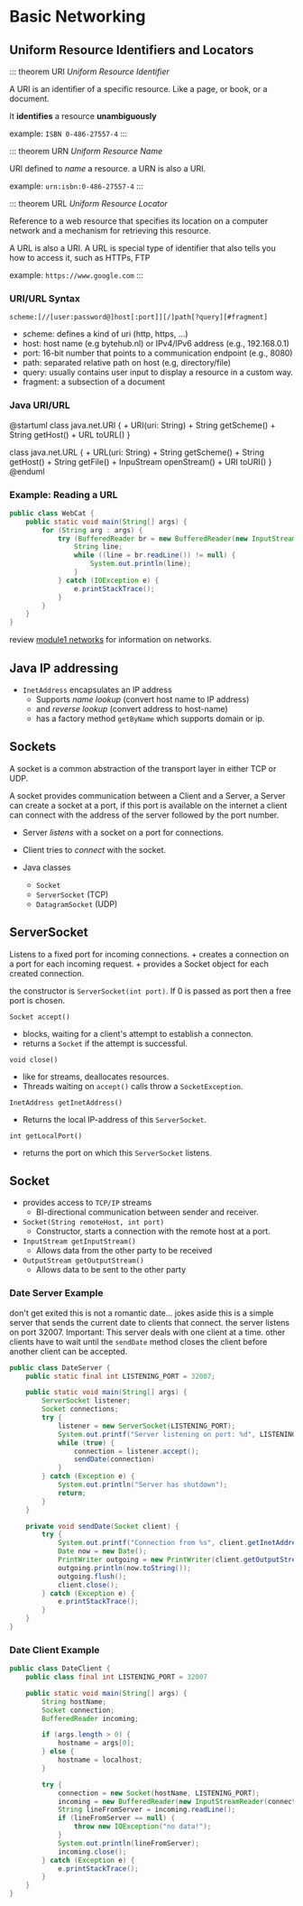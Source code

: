 # Basic Networking

## Uniform Resource Identifiers and Locators

::: theorem URI
*Uniform Resource Identifier*

A URI is an identifier of a specific resource.
Like a page, or book, or a document.

It **identifies** a resource **unambiguously**

example: `ISBN 0-486-27557-4`
:::

::: theorem URN
*Uniform Resource Name*

URI defined to *name* a resource.
a URN is also a URI.

example: `urn:isbn:0-486-27557-4`
:::

::: theorem URL
*Uniform Resource Locator*

Reference to a web resource that specifies its location on a computer network and a mechanism for retrieving this resource.

A URL is also a URI.
A URL is special type of identifier that also tells you how to access it, such as HTTPs, FTP

example: `https://www.google.com`
:::

### URI/URL Syntax

`scheme:[//[user:password@]host[:port]][/]path[?query][#fragment]`

+ scheme: defines a kind of uri (http, https, ...)
+ host: host name (e.g bytehub.nl) or IPv4/IPv6 address (e.g., 192.168.0.1)
+ port: 16-bit number that points to a communication endpoint (e.g., 8080)
+ path: separated relative path on host (e.g, directory/file)
+ query: usually contains user input to display a resource in a custom way.
+ fragment: a subsection of a document


### Java URI/URL

@startuml
class java.net.URI {
    + URI(uri: String)
    + String getScheme()
    + String getHost()
    + URL toURL()
}

class java.net.URL {
    + URL(uri: String)
    + String getScheme()
    + String getHost()
    + String getFile()
    + InpuStream openStream()
    + URI toURI()
}
@enduml

### Example: Reading a URL

```java
public class WebCat {
    public static void main(String[] args) {
        for (String arg : args) {
            try (BufferedReader br = new BufferedReader(new InputStreamReader(new URL(arg).openStream()))) {
                String line;
                while ((line = br.readLine()) != null) {
                    System.out.println(line);
                }
            } catch (IOException e) {
                e.printStackTrace();
            }
        }
    }
}
```

review [module1 networks](/Study-Notes/Module-1/Introduction-To-CS/OS-&-CN/CN.html) for information on networks.


## Java IP addressing

+ `InetAddress` encapsulates an IP address
    + Supports *name lookup* (convert host name to IP address)
    + and *reverse lookup* (convert address to host-name)
    + has a factory method `getByName` which supports domain or ip.

## Sockets
A socket is a common abstraction of the transport layer in either TCP or UDP.

A socket provides communication between a Client and a Server, a Server can create a socket at a port, if this port is available on the internet a client can connect with the address of the server followed by the port number.

+ Server *listens* with a socket on a port for connections.
+ Client tries to *connect* with the socket.

+ Java classes
    + `Socket`
    + `ServerSocket` (TCP)
    + `DatagramSocket` (UDP)


## ServerSocket
Listens to a fixed port for incoming connections.
    + creates a connection on a port for each incoming request.
    + provides a Socket object for each created connection.

the constructor is `ServerSocket(int port)`. If 0 is passed as port then a free port is chosen.

`Socket accept()`
+ blocks, waiting for a client's attempt to establish a connecton.
+ returns a `Socket` if the attempt is successful.

`void close()`
+ like for streams, deallocates resources.
+ Threads waiting on `accept()` calls throw a `SocketException`.

`InetAddress getInetAddress()`
+ Returns the local IP-address of this `ServerSocket`.

`int getLocalPort()`
+ returns the port on which this `ServerSocket` listens.

## Socket
+ provides access to `TCP/IP` streams
    + BI-directional communication between sender and receiver.
+ `Socket(String remoteHost, int port)`
    + Constructor, starts a connection with the remote host at a port.
+ `InputStream getInputStream()`
    + Allows data from the other party to be received
+ `OutputStream getOutputStream()`
    + Allows data to be sent to the other party

### Date Server Example
don't get exited this is not a romantic date...
jokes aside this is a simple server that sends the current date to clients that connect.
the server listens on port 32007.
Important: This server deals with one client at a time.
other clients have to wait until the `sendDate` method closes the client before another client can be accepted.

```java
public class DateServer {
    public static final int LISTENING_PORT = 32007;

    public static void main(String[] args) {
        ServerSocket listener;
        Socket connections;
        try {
            listener = new ServerSocket(LISTENING_PORT);
            System.out.printf("Server listening on port: %d", LISTENING_PORT);
            while (true) {
                connection = listener.accept();
                sendDate(connection)
            }
        } catch (Exception e) {
            System.out.println("Server has shutdown");
            return;
        }
    }

    private void sendDate(Socket client) {
        try {
            System.out.printf("Connection from %s", client.getInetAddress().toString());
            Date now = new Date();
            PrintWriter outgoing = new PrintWriter(client.getOutputStream());
            outgoing.println(now.toString());
            outgoing.flush();
            client.close();
        } catch (Exception e) {
            e.printStackTrace();
        }
    }
}
```

### Date Client Example
```java
public class DateClient {
    public class final int LISTENING_PORT = 32007

    public static void main(String[] args) {
        String hostName;
        Socket connection;
        BufferedReader incoming;

        if (args.length > 0) {
            hostname = args[0];
        } else {
            hostname = localhost;
        }

        try {
            connection = new Socket(hostName, LISTENING_PORT);
            incoming = new BufferedReader(new InputStreamReader(connection.getInputStream());
            String lineFromServer = incoming.readLine();
            if (lineFromServer == null) {
                throw new IOException("no data!");
            }
            System.out.println(lineFromServer);
            incoming.close();
        } catch (Exception e) {
            e.printStackTrace();
        }
    }
}
```